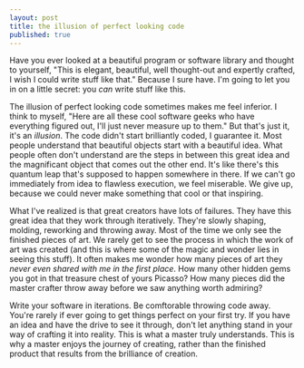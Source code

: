 ```yaml
---
layout: post
title: the illusion of perfect looking code
published: true
---
```


Have you ever looked at a beautiful program or software library and thought to yourself, "This is elegant, beautiful, well thought-out and expertly crafted, I wish I could write stuff like that." Because I sure have. I'm going to let you in on a little secret: you _can_ write stuff like this.

The illusion of perfect looking code sometimes makes me feel inferior. I think to myself, "Here are all these cool software geeks who have everything figured out, I'll just never measure up to them." But that's just it, it's an _illusion_. The code didn't start brilliantly coded, I guarantee it. Most people understand that beautiful objects start with a beautiful idea. What people often don't understand are the steps in between this great idea and the magnificant object that comes out the other end. It's like there's this quantum leap that's supposed to happen somewhere in there. If we can't go immediately from idea to flawless execution, we feel miserable. We give up, because we could never make something that cool or that inspiring.

What I've realized is that great creators have lots of failures. They have this great idea that they work through iteratively. They're slowly shaping, molding, reworking and throwing away. Most of the time we only see the finished pieces of art. We rarely get to see the process in which the work of art was created (and this is where some of the magic and wonder lies in seeing this stuff). It often makes me wonder how many pieces of art they _never even shared with me in the first place_. How many other hidden gems you got in that treasure chest of yours Picasso? How many pieces did the master crafter throw away before we saw anything worth admiring?

Write your software in iterations. Be comftorable throwing code away. You're rarely if ever going to get things perfect on your first try. If you have an idea and have the drive to see it through, don't let anything stand in your way of crafting it into reality. This is what a master truly understands. This is why a master enjoys the journey of creating, rather than the finished product that results from the brilliance of creation.

